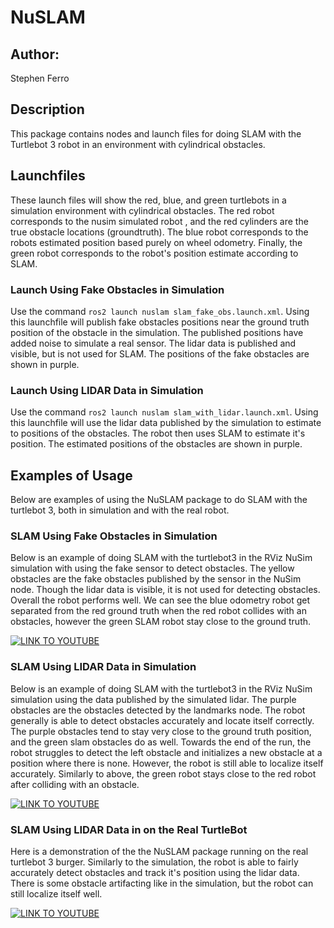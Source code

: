 # NuSLAM

## Author:
Stephen Ferro

## Description
This package contains nodes and launch files for doing SLAM with the Turtlebot 3 robot in an environment with cylindrical obstacles. 

## Launchfiles
These launch files will show the red, blue, and green turtlebots in a simulation environment with cylindrical obstacles. The red robot corresponds to the nusim simulated robot , and the red cylinders are the true obstacle locations (groundtruth). The blue robot corresponds to the robots estimated position based purely on wheel odometry. Finally, the green robot corresponds to the robot's position estimate according to SLAM.

### Launch Using Fake Obstacles in Simulation
Use the command `ros2 launch nuslam slam_fake_obs.launch.xml`. Using this launchfile will publish fake obstacles positions near the ground truth position of the obstacle in the simulation. The published positions have added noise to simulate a real sensor. The lidar data is published and visible, but is not used for SLAM. The positions of the fake obstacles are shown in purple.

### Launch Using LIDAR Data in Simulation
Use the command `ros2 launch nuslam slam_with_lidar.launch.xml`. Using this launchfile will use the lidar data published by the simulation to estimate to positions of the obstacles. The robot then uses SLAM to estimate it's position. The estimated positions of the obstacles are shown in purple.

## Examples of Usage
Below are examples of using the NuSLAM package to do SLAM with the turtlebot 3, both in simulation and with the real robot.

### SLAM Using Fake Obstacles in Simulation
Below is an example of doing SLAM with the turtlebot3 in the RViz NuSim simulation with using the fake sensor to detect obstacles. The yellow obstacles are the fake obstacles published by the sensor in the NuSim node. Though the lidar data is visible, it is not used for detecting obstacles. Overall the robot performs well. We can see the blue odometry robot get separated from the red ground truth when the red robot collides with an obstacles, however the green SLAM robot stay close to the ground truth. 

[![LINK TO YOUTUBE](https://i9.ytimg.com/vi_webp/GZHW5FWFSJA/sddefault.webp?v=65f6f89f&sqp=CLjz268G&rs=AOn4CLALxySIM04DnVomrZTA6pflVG2m7A)](https://www.youtube.com/watch?v=GZHW5FWFSJA)

### SLAM Using LIDAR Data in Simulation
Below is an example of doing SLAM with the turtlebot3 in the RViz NuSim simulation using the data published by the simulated lidar. The purple obstacles are the obstacles detected by the landmarks node. The robot generally is able to detect obstacles accurately and locate itself correctly. The purple obstacles tend to stay very close to the ground truth position, and the green slam obstacles do as well. Towards the end of the run, the robot struggles to detect the left obstacle and initializes a new obstacle at a position where there is none. However, the robot is still able to localize itself accurately. Similarly to above, the green robot stays close to the red robot after colliding with an obstacle.  

[![LINK TO YOUTUBE](https://i9.ytimg.com/vi_webp/GZHW5FWFSJA/sddefault.webp?v=65f6f89f&sqp=CLjz268G&rs=AOn4CLALxySIM04DnVomrZTA6pflVG2m7A)](https://www.youtube.com/watch?v=jyUSyTG43Zc)

### SLAM Using LIDAR Data in on the Real TurtleBot
Here is a demonstration of the the NuSLAM package running on the real turtlebot 3 burger. Similarly to the simulation, the robot is able to fairly accurately detect obstacles and track it's position using the lidar data. There is some obstacle artifacting like in the simulation, but the robot can still localize itself well. 

[![LINK TO YOUTUBE](https://i9.ytimg.com/vi_webp/GZHW5FWFSJA/sddefault.webp?v=65f6f89f&sqp=CLjz268G&rs=AOn4CLALxySIM04DnVomrZTA6pflVG2m7A)](https://www.youtube.com/watch?v=GZHW5FWFSJA)